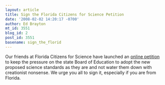 ```yaml
---
layout: article
title: Sign the Florida Citizens for Science Petition
date: '2008-02-02 14:20:17 -0700'
author: Ed Brayton
mt_id: 3551
blog_id: 2
post_id: 3551
basename: sign_the_florid
---
```

Our friends at Florida Citizens for Science have launched an [online petition](http://www.ipetitions.com/petition/flascience/) to keep the pressure on the state Board of Education to adopt the new proposed science standards as they are and not water them down with creationist nonsense. We urge you all to sign it, especially if you are from Florida.
